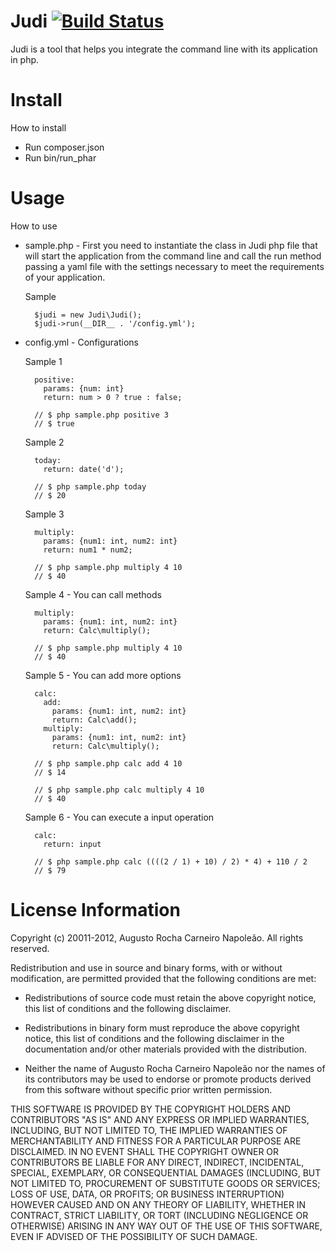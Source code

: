 Judi [![Build Status](https://secure.travis-ci.org/augustorcn/Judi.png)](http://travis-ci.org/augustorcn/Judi)
===================

Judi is a tool that helps you integrate the command line with its application in php.

Install
===================
How to install

* Run composer.json
* Run bin/run_phar

Usage
===================
How to use

* sample.php - First you need to instantiate the class in Judi php file that will start the application from the command line and call the run method passing a yaml file with the settings necessary to meet the requirements of your application.

    Sample

        $judi = new Judi\Judi();
        $judi->run(__DIR__ . '/config.yml');

* config.yml - Configurations

    Sample 1

        positive:
          params: {num: int}
          return: num > 0 ? true : false;

        // $ php sample.php positive 3
        // $ true

    Sample 2

        today:
          return: date('d');

        // $ php sample.php today
        // $ 20

    Sample 3

        multiply:
          params: {num1: int, num2: int}
          return: num1 * num2;

        // $ php sample.php multiply 4 10
        // $ 40

    Sample 4 - You can call methods

        multiply:
          params: {num1: int, num2: int}
          return: Calc\multiply();

        // $ php sample.php multiply 4 10
        // $ 40

    Sample 5 - You can add more options

        calc:
          add:
            params: {num1: int, num2: int}
            return: Calc\add();
          multiply:
            params: {num1: int, num2: int}
            return: Calc\multiply();

        // $ php sample.php calc add 4 10
        // $ 14

        // $ php sample.php calc multiply 4 10
        // $ 40

    Sample 6 - You can execute a input operation

        calc:
          return: input

        // $ php sample.php calc ((((2 / 1) + 10) / 2) * 4) + 110 / 2
        // $ 79

License Information
===================

Copyright (c) 20011-2012, Augusto Rocha Carneiro Napoleão.
All rights reserved.

Redistribution and use in source and binary forms, with or without modification,
are permitted provided that the following conditions are met:

* Redistributions of source code must retain the above copyright notice,
  this list of conditions and the following disclaimer.

* Redistributions in binary form must reproduce the above copyright notice,
  this list of conditions and the following disclaimer in the documentation
  and/or other materials provided with the distribution.

* Neither the name of Augusto Rocha Carneiro Napoleão nor the names of its
  contributors may be used to endorse or promote products derived from this
  software without specific prior written permission.

THIS SOFTWARE IS PROVIDED BY THE COPYRIGHT HOLDERS AND CONTRIBUTORS "AS IS" AND
ANY EXPRESS OR IMPLIED WARRANTIES, INCLUDING, BUT NOT LIMITED TO, THE IMPLIED
WARRANTIES OF MERCHANTABILITY AND FITNESS FOR A PARTICULAR PURPOSE ARE
DISCLAIMED. IN NO EVENT SHALL THE COPYRIGHT OWNER OR CONTRIBUTORS BE LIABLE FOR
ANY DIRECT, INDIRECT, INCIDENTAL, SPECIAL, EXEMPLARY, OR CONSEQUENTIAL DAMAGES
(INCLUDING, BUT NOT LIMITED TO, PROCUREMENT OF SUBSTITUTE GOODS OR SERVICES;
LOSS OF USE, DATA, OR PROFITS; OR BUSINESS INTERRUPTION) HOWEVER CAUSED AND ON
ANY THEORY OF LIABILITY, WHETHER IN CONTRACT, STRICT LIABILITY, OR TORT
(INCLUDING NEGLIGENCE OR OTHERWISE) ARISING IN ANY WAY OUT OF THE USE OF THIS
SOFTWARE, EVEN IF ADVISED OF THE POSSIBILITY OF SUCH DAMAGE.
